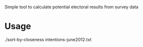 Simple tool to calculate potential electoral results from survey data

# Usage
./sort-by-closeness intentions-june2012.txt

